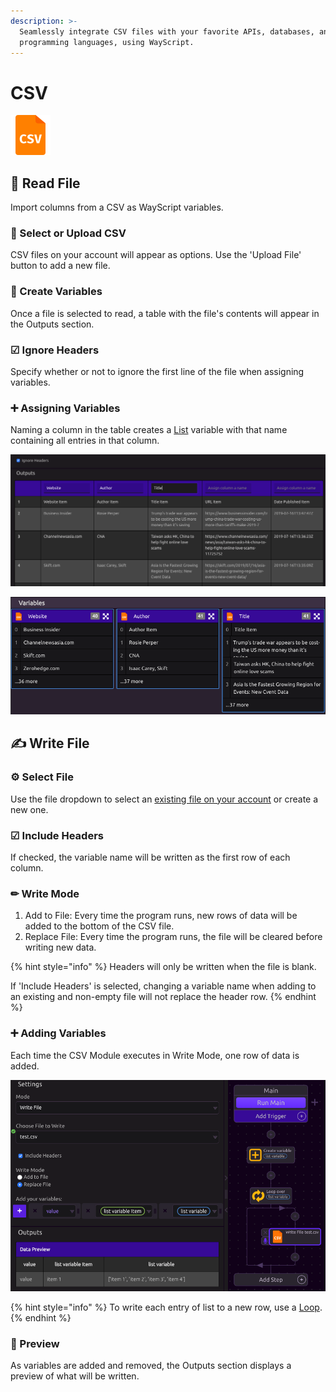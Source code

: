 ```yaml
---
description: >-
  Seamlessly integrate CSV files with your favorite APIs, databases, and
  programming languages, using WayScript.
---
```


# CSV

![Read and Write to CSV files.](../../.gitbook/assets/csv_reader.png)

## 📖 Read File

Import columns from a CSV as WayScript variables.

### 📂 Select or Upload CSV

CSV files on your account will appear as options. Use the 'Upload File' button to add a new file.

### 🌟 Create Variables

Once a file is selected to read, a table with the file's contents will appear in the Outputs section.

### ☑ Ignore Headers

Specify whether or not to ignore the first line of the file when assigning variables.

### ➕ Assigning Variables

Naming a column in the table creates a [List](../../getting_started/variables.md#lists) variable with that name containing all entries in that column.

![](../../.gitbook/assets/screen-shot-2019-07-17-at-11.24.14-am.png)

![Note that first row is ignored in creating variables](../../.gitbook/assets/screen-shot-2019-07-17-at-11.25.14-am.png)

## ✍ Write File

### ⚙ Select File

Use the file dropdown to select an [existing file on your account]() or create a new one.

### ☑ Include Headers

If checked, the variable name will be written as the first row of each column.

### ✏ Write Mode

1. Add to File: Every time the program runs, new rows of data will be added to the bottom of the CSV file.
2. Replace File: Every time the program runs, the file will be cleared before writing new data.

{% hint style="info" %}
Headers will only be written when the file is blank.

If 'Include Headers' is selected, changing a variable name when adding to an existing and non-empty file will not replace the header row.
{% endhint %}

### ➕ Adding Variables

Each time the CSV Module executes in Write Mode, one row of data is added.

![](../../.gitbook/assets/screen-shot-2019-07-17-at-11.49.04-am.png)

{% hint style="info" %}
To write each entry of list to a new row, use a [Loop](../../getting_started/looping-iteration.md).
{% endhint %}

### 🔎 Preview

As variables are added and removed, the Outputs section displays a preview of what will be written.

